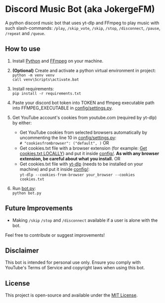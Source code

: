 # Discord Music Bot (aka JokergeFM)

A python discord music bot that uses yt-dlp and FFmpeg to play music with such slash-commands: `/play`, `/skip_vote`, `/skip`, `/stop`, `/disconnect`, `/pause`, `/repeat` and `/queue`.

## How to use

1. Install [Python](https://www.python.org/downloads/) and [FFmpeg](https://www.ffmpeg.org/download.html) on your machine.

2. **(Optional)** Create and activate a python virtual environment in project:  
   `python -m venv venv`  
   `call venv\Scripts\activate.bat`

3. Install requirements:  
`pip install -r requirements.txt`

4. Paste your discord bot token into TOKEN and ffmpeg executable path into FFMPEG_EXECUTABLE in [config/settings.py](config\settings.py).

5. Get YouTube account's cookies from youtube.com (required by yt-dlp) by either:
   - Get YouTube cookies from selected browsers automatically by uncommenting the line 10 in [config/settings.py](config/settings.py):  
   `# "cookiesfrombrowser": ("default", )`
   OR
   - Get cookies.txt file with a browser extension (for example: [Get cookies.txt LOCALLY](https://chrome.google.com/webstore/detail/get-cookiestxt-locally/cclelndahbckbenkjhflpdbgdldlbecc)) and put it inside [config/](config). **As with any browser extension, be careful about what you install.**
   OR
   - Get cookies.txt file with [yt-dlp](https://github.com/yt-dlp/yt-dlp) (needs to be installed on your machine) and put it inside [config/](config):  
   `yt-dlp --cookies-from-browser your_browser --cookies cookies.txt`

6. Run [bot.py](bot.py):  
   `python bot.py`

## Future Improvements

- Making `/skip` `/stop` and `/disconnect` available if a user is alone with the bot.

Feel free to contribute or suggest improvements!

## Disclaimer

This bot is intended for personal use only. Ensure you comply with YouTube's Terms of Service and copyright laws when using this bot.

## License

This project is open-source and available under the [MIT License](LICENSE).
